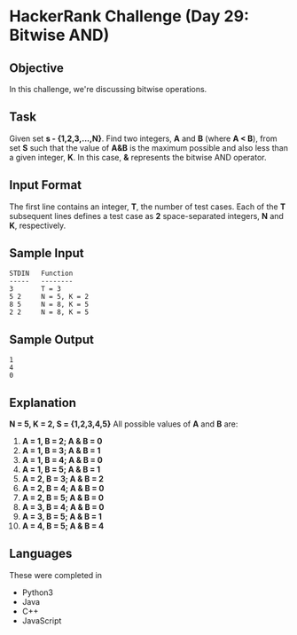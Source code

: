 # HackerRank Challenge (Day 29: Bitwise AND)

## Objective
In this challenge, we're discussing bitwise operations.

## Task
Given set **s - {1,2,3,...,N}**. Find two integers, **A** and **B** (where **A < B**), from set **S** such that the value of **A&B** is the maximum possible and also less than a given integer, **K**. In this case, **&** represents the bitwise AND operator.

## Input Format
The first line contains an integer, **T**, the number of test cases.
Each of the **T** subsequent lines defines a test case as **2** space-separated integers, **N** and **K**, respectively.

## Sample Input
```
STDIN   Function
-----   --------
3       T = 3
5 2     N = 5, K = 2
8 5     N = 8, K = 5
2 2     N = 8, K = 5
```

## Sample Output
```
1
4
0
```

## Explanation

**N = 5, K = 2, S = {1,2,3,4,5}**
All possible values of **A** and **B** are:
1. **A = 1, B = 2; A & B = 0**
2. **A = 1, B = 3; A & B = 1**
3. **A = 1, B = 4; A & B = 0**
4. **A = 1, B = 5; A & B = 1**
5. **A = 2, B = 3; A & B = 2**
6. **A = 2, B = 4; A & B = 0**
7. **A = 2, B = 5; A & B = 0**
8. **A = 3, B = 4; A & B = 0**
9. **A = 3, B = 5; A & B = 1**
10. **A = 4, B = 5; A & B = 4**

## Languages
These were completed in
- Python3
- Java
- C++
- JavaScript
